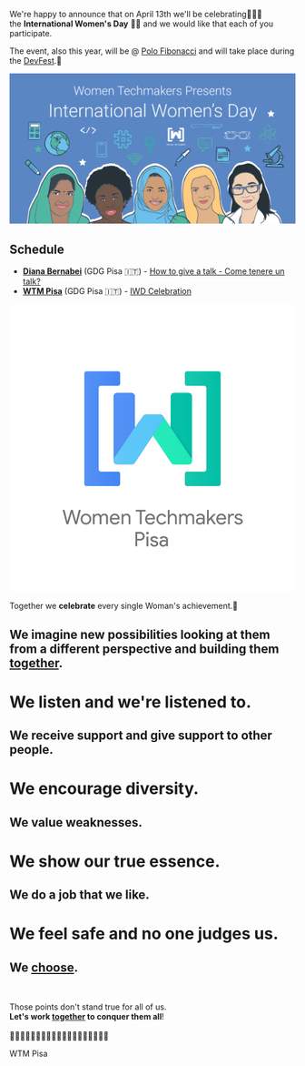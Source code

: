 We're happy to announce that on April 13th we'll be celebrating🎉🎉🎉     
the **International Women's Day** 👩‍💻 and we would like that each of you participate.

The event, also this year, will be @ [Polo Fibonacci](https://goo.gl/maps/MufkLT1jBft) and will take place during the [DevFest](https://2019.devfest.gdgpisa.it).🥳 

![iwd](/images/posts/iwd.png)

## Schedule

* [**Diana Bernabei**](/speakers/diana_bernabei) (GDG Pisa 🇮🇹) - [How to give a talk - Come tenere un talk?](/schedule/2019-04-13?sessionId=214)
* [**WTM Pisa**](https://gdgpisa.it/wtm) (GDG Pisa 🇮🇹) - [IWD Celebration](https://2019.devfest.gdgpisa.it/schedule/2019-04-13?sessionId=100)

![wtm](/images/wtm-logo.png)

Together we **celebrate** every single Woman's achievement.🍾  
## We imagine new **possibilities** looking at them from a different perspective and building them [together](https://medium.com/@kiaruzza_dev/t%C3%A8-dolcetti-e-tecnologia-8cb701349454).    
# We listen and we're **listened** to.  
## We receive **support** and give support to other people.  
# We encourage **diversity**.  
## We value **weaknesses**.  
# We show our **true essence**.  
## We do a **job** that we **like**.  
# We **feel safe** and **no one judges us**.  
## We [**choose**](https://gdgpisa.it/wtm).  

<br/>

Those points don't stand true for all of us.  
**Let's work [together](https://gdgpisa.it/wtm) to conquer them all**!  
<br/>
👭👭👭👭👭👭👭👭👭👭👭👭👭👭👭👭👭👭👭 

WTM Pisa
